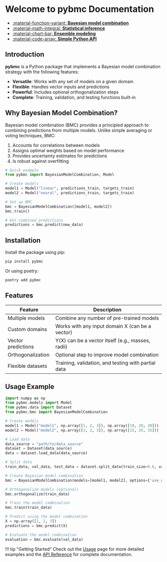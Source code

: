 # Welcome to pybmc Documentation

<div class="grid cards" markdown>

- [:material-function-variant: **Bayesian model combination**](usage.md)
- [:material-math-integral: **Statistical inference**](api_reference.md)
- [:material-chart-bar: **Ensemble modeling**](usage.md)
- [:material-code-array: **Simple Python API**](api_reference.md)

</div>

## Introduction

**pybmc** is a Python package that implements a Bayesian model combination strategy with the following features:

- **Versatile**: Works with any set of models on a given domain
- **Flexible**: Handles vector inputs and predictions
- **Powerful**: Includes optional orthogonalization steps
- **Complete**: Training, validation, and testing functions built-in

<div class="grid" markdown>
<div markdown>

## Why Bayesian Model Combination?

Bayesian model combination (BMC) provides a principled approach to combining predictions from multiple models. Unlike simple averaging or voting techniques, BMC:

1. Accounts for correlations between models
2. Assigns optimal weights based on model performance
3. Provides uncertainty estimates for predictions
4. Is robust against overfitting

</div>
<div markdown>

```python
# Quick example
from pybmc import BayesianModelCombination, Model

# Create models
model1 = Model("linear", predictions_train, targets_train)
model2 = Model("neural", predictions_train, targets_train)

# Set up BMC
bmc = BayesianModelCombination([model1, model2])
bmc.train()

# Get combined predictions
predictions = bmc.predict(new_data)
```

</div>
</div>

## Installation

Install the package using pip:

```bash
pip install pybmc
```

Or using poetry:

```bash
poetry add pybmc
```

## Features

| Feature | Description |
| ------- | ----------- |
| Multiple models | Combine any number of pre-trained models |
| Custom domains | Works with any input domain X (can be a vector) |
| Vector predictions | Y(X) can be a vector itself (e.g., masses, radii) |
| Orthogonalization | Optional step to improve model combination |
| Flexible datasets | Training, validation, and testing with partial data |

## Usage Example

```python
import numpy as np
from pybmc.models import Model
from pybmc.data import Dataset
from pybmc.bmc import BayesianModelCombination

# Create models
model1 = Model("model1", np.array([1, 2, 3]), np.array([10, 20, 30]))
model2 = Model("model2", np.array([1, 2, 3]), np.array([15, 25, 35]))

# Load data
data_source = "path/to/data_source"
dataset = Dataset(data_source)
data = dataset.load_data(data_source)

# Split data
train_data, val_data, test_data = dataset.split_data(train_size=0.6, val_size=0.2, test_size=0.2)

# Create Bayesian model combination
bmc = BayesianModelCombination(models=[model1, model2], options={'use_orthogonalization': True})

# Orthogonalize models (optional)
bmc.orthogonalize(train_data)

# Train the model combination
bmc.train(train_data)

# Predict using the model combination
X = np.array([1, 2, 3])
predictions = bmc.predict(X)

# Evaluate the model combination
evaluation = bmc.evaluate(val_data)
```

!!! tip "Getting Started"
    Check out the [Usage](usage.md) page for more detailed examples and the [API Reference](api_reference.md) for complete documentation.
